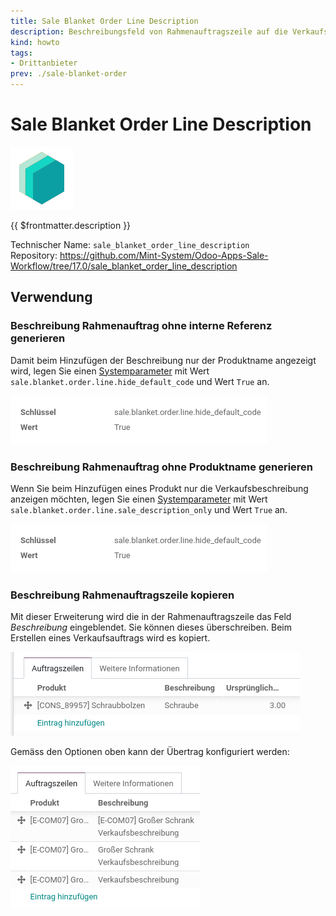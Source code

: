 ```yaml
---
title: Sale Blanket Order Line Description
description: Beschreibungsfeld von Rahmenauftragszeile auf die Verkaufsauftragszeile kopieren.
kind: howto
tags:
- Drittanbieter
prev: ./sale-blanket-order
---
```

# Sale Blanket Order Line Description
![icon_oms_box](attachments/icons_odoo_mint_system.png)

{{ $frontmatter.description }}

Technischer Name: `sale_blanket_order_line_description`\
Repository: <https://github.com/Mint-System/Odoo-Apps-Sale-Workflow/tree/17.0/sale_blanket_order_line_description>

## Verwendung

### Beschreibung Rahmenauftrag ohne interne Referenz generieren

Damit beim Hinzufügen der Beschreibung nur der Produktname angezeigt wird, legen Sie einen [Systemparameter](Development.md#Systemparameter%20anlegen) mit Wert `sale.blanket.order.line.hide_default_code` und Wert `True` an.

![](attachments/Sale%20Blanket%20Order%20Line%20Description%20Systemparameter.png)

### Beschreibung Rahmenauftrag ohne Produktname generieren

Wenn Sie beim Hinzufügen eines Produkt nur die Verkaufsbeschreibung anzeigen möchten, legen Sie einen [Systemparameter](Development.md#Systemparameter%20anlegen) mit Wert `sale.blanket.order.line.sale_description_only` und Wert `True` an.

![](attachments/Sale%20Blanket%20Order%20Line%20Description%20Systemparameter.png)

### Beschreibung Rahmenauftragszeile kopieren

Mit dieser Erweiterung wird die in der Rahmenauftragszeile das Feld *Beschreibung* eingeblendet. Sie können dieses überschreiben. Beim Erstellen eines Verkaufsauftrags wird es kopiert.

![](attachments/Sale%20Blanket%20Order%20Line%20Description.png)

Gemäss den Optionen oben kann der Übertrag konfiguriert werden:

![](attachments/Sale%20Blanket%20Order%20Line%20Description%20Params.png)